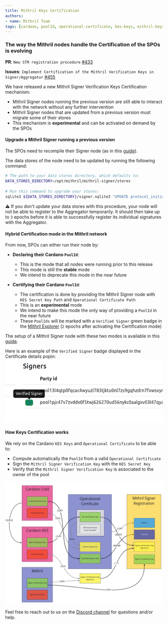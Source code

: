 ```yaml
---
title: Mithril Keys Certification
authors:
- name: Mithril Team
tags: [cardano, poolId, operational-certificate, kes-keys, mithril-keys, hybrid-mode]
---
```


### The way the Mithril nodes handle the Certification of the SPOs is evolving

**PR**: `New STM registration procedure` [#433](https://github.com/input-output-hk/mithril/pull/433)

**Issues**: `Implement Certification of the Mithril Verification Keys in Signer/Aggregator` [#455](https://github.com/input-output-hk/mithril/issues/455)

We have released a new Mithril Signer Verification Keys Certification mechanism:

- Mithril Signer nodes running the previous version are still able to interact with the network without any further intervention
- Mithril Signer nodes that are updated from a previous version must migrate some of their stores
- This mechanism is **experimental** and can be activated on demand by the SPOs

#### Upgrade a Mithril Signer running a previous version

The SPOs need to recompile their Signer node (as in this [guide](https://mithril.network/doc/manual/getting-started/run-signer-node)).

The data stores of the node need to be updated by running the following command:

```bash
# The path to your data stores directory, which defaults to:
DATA_STORES_DIRECTORY=/opt/mithril/mithril-signer/stores

# Run this command to upgrade your stores:
sqlite3 ${DATA_STORES_DIRECTORY}/signer.sqlite3 "UPDATE protocol_initializer SET value = json_object('stm_initializer', json(value), 'kes_signature', null) WHERE json_extract(value, '$.stm_initializer') IS NULL;"
```

:warning: If you don't update your data stores with this procedure, your node will not be able to register to the Aggregator temporarily. It should then take up to `3` epochs before it is able to successfully register its individual signatures with the Aggregator.

#### Hybrid Certification mode in the Mithril network

From now, SPOs can either run their node by:

- **Declaring their Cardano `PoolId`**:

  - This is the mode that all nodes were running prior to this release
  - This mode is still the **stable** mode
  - We intend to deprecate this mode in the near future

- **Certifying their Cardano `PoolId`**:

  - The certification is done by providing the Mithril Signer node with `KES Secret Key Path` and `Operational Certificate Path`
  - This is an **experimental** mode
  - We intend to make this mode the only way of providing a `PoolId` in the near future
  - These `PoolIds` will be marked with a `Verified Signer` green badge in the [Mithril Explorer](https://mithril.network/explorer/) (`2` epochs after activating the Certification mode)

The setup of a Mithril Signer node with these two modes is available in this [guide](https://mithril.network/doc/manual/getting-started/run-signer-node).

Here is an example of the `Verified Signer` badge displayed in the Certificate details popin:
![Verified Signer Badge](./img/badge.png)

#### How Keys Certification works

We rely on the Cardano `KES Keys` and `Operational Certificate` to be able to:

- Compute automatically the `PoolId` from a valid `Operational Certificate`
- Sign the `Mithril Signer Verification Key` with the `KES Secret Key`
- Verify that the `Mithril Signer Verification Key` is associated to the owner of the pool

![Keys Certification Schema](./img/schema.jpg)

Feel free to reach out to us on the [Discord channel](https://discord.gg/5kaErDKDRq) for questions and/or help.
